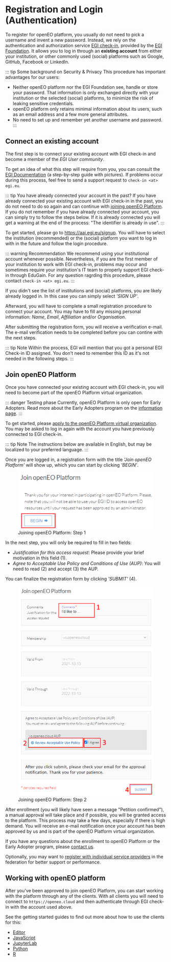 # Registration and Login (Authentication)

To register for openEO platform,
you usually do not need to pick a username and invent a new password. 
Instead, we rely on the authentication and authorization service
[EGI check-in](https://www.egi.eu/services/check-in/),
provided by the [EGI Foundation](https://egi.eu). 
It allows you to log in through an **existing account** from either your institution,
or other commonly used (social) platforms such as Google, GitHub, Facebook or LinkedIn.

::: tip Some background on Security & Privacy
This procedure has important advantages for our users:

- Neither openEO platform nor the EGI Foundation see, handle or store your password.
  That information is only exchanged directly with your institution or the selected (social) platforms, 
  to minimize the risk of leaking sensitive credentials.
- openEO platform only retains minimal information about its users,
  such as an email address and a few more general attributes.
- No need to set up and remember yet another username and password.
:::

## Connect an existing account

The first step is to connect your existing account with EGI check-in
and become a member of the *EGI User community*.

To get an idea of ​​what this step will require from you,
you can consult the [EGI Documentation](https://docs.egi.eu/documentation/333/users/check-in/signup/)
(a step-by-step guide with pictures).
If problems occur during this process, feel free to send a support request to `check-in <at> egi.eu`.

::: tip You have already connected your account in the past?
If you have already connected your existing account with EGI check-in in the past,
you do not need to do so again and can continue with [joining openEO Platform](#join-openeo-platform).
If you do not remember if you have already connected your account, you can simply try to follow the steps below.
If it is already connected you will get a warning at the end of the process: "The identifier is already in use".
:::

To get started, please go to <https://aai.egi.eu/signup>. You will have to select the
institution (recommended) or the (social) platform you want to log in with in the future
and follow the login procedure.

::: warning Recommendation
We recommend using your institutional account whenever possible.
Nevertheless, if you are the first member of your institution to work with EGI check-in, 
problems may occur and sometimes require your institution's IT team to properly
support EGI check-in through EduGain. For any question ragrding this procedure,
please contact `check-in <at> egi.eu`.
:::

If you didn't see the list of institutions and (social) platforms, you are likely already logged in.
In this case you can simply select *'SIGN UP'*.

Afterward, you will have to complete a small registration procedure to connect your account.
You may have to fill any missing personal information: *Name*, *Email*, *Affiliation* and/or *Organisation*.

After submitting the registration form, you will receive a verification e-mail.
The e-mail verification needs to be completed before you can contine with the next steps.

::: tip Note
Within the process, EGI will mention that you got a personal EGI Check-in ID assigned.
You don't need to remember this ID as it's not needed in the following steps.
:::

## Join openEO Platform

Once you have connected your existing account with EGI check-in, you will need to
become part of the openEO Platform virtual organization.

::: danger Testing phase
Currently, openEO Platform is only open for Early Adopters.
Read more about the Early Adopters program on the [information page](https://openeo.cloud/early-adopters/).
:::

To get started, please [apply to the openEO Platform virtual organization](https://aai.egi.eu/registry/co_petitions/start/coef:327).
You may be asked to log in again with the account you have previously connected to EGI check-in.

::: tip Note
The instructions below are available in English, but may be localized to your preferred language.
:::

Once you are logged in, a registration form with the title *'Join openEO Platform'* will show up,
which you can start by clicking *'BEGIN'*.

<figure>
    <img src="./join1.png" alt="Join openEO Platform - Step 1">
    <figcaption>Joining openEO Platform: Step 1</figcaption>
</figure>

In the next step, you will only be required to fill in two fields:
- *Justification for this access request*: Please provide your brief motivation in this field (1).
- *Agree to Acceptable Use Policy and Conditions of Use (AUP)*: You will need to read (2) and accept (3) the AUP.

You can finalize the registration form by clicking *'SUBMIT'* (4).

<figure>
    <img src="./join2.png" alt="Join openEO Platform - Step 2">
    <figcaption>Joining openEO Platform: Step 2</figcaption>
</figure>

After enrollment (you will likely have seen a message "Petition confirmed"),
a manual approval will take place and if possible, you will be granted access to the platform.
This process may take a few days, especially if there is high demand.
You will receive an e-mail notification once your account has been approved by us
and is part of the openEO Platform virtual organization. 

If you have any questions about the enrollment to openEO Platform or the Early Adopter program,
please [contact us](https://openeo.cloud/contact/).


Optionally, you may want to [register with individual service providers](../federation/index.md#registration) 
in the federation for better support or performance.


## Working with openEO platform

After you've been approved to join openEO Platform, you can start working with
the platform through any of the clients. With all clients you will need to connect to
`https://openeo.cloud` and then authenticate through EGI check-in with the 
account used above.

See the getting started guides to find out more about how to use the clients for this:

* [Editor](../getting-started/editor/index.md)
* [JavaScript](../getting-started/javascript/index.md#authentication)
* [JupyterLab](../getting-started/jupyterlab/index.md)
* [Python](../getting-started/python/index.md#authentication)
* [R](../getting-started/r/index.md#authentication)

 